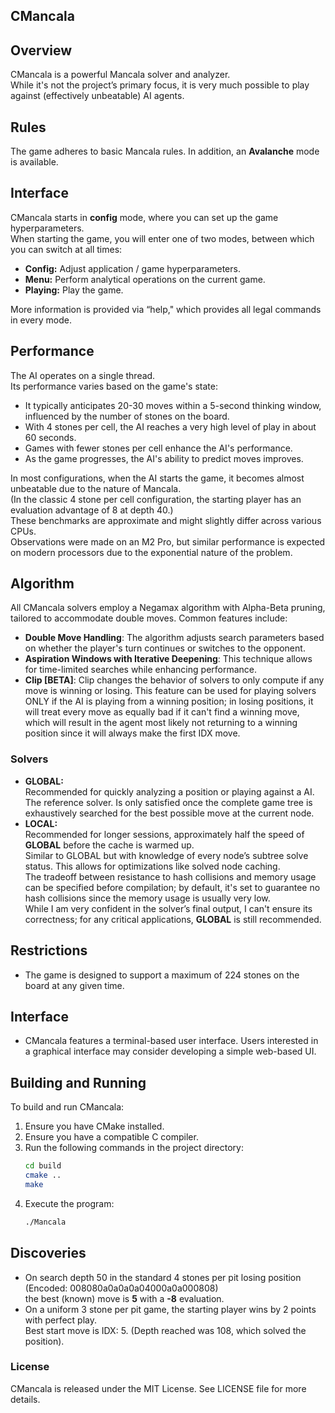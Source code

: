 ## CMancala

## Overview
CMancala is a powerful Mancala solver and analyzer.<br>
While it's not the project’s primary focus, it is very much possible to play against (effectively unbeatable) AI agents.

## Rules
The game adheres to basic Mancala rules. In addition, an **Avalanche** mode is available.

## Interface
CMancala starts in **config** mode, where you can set up the game hyperparameters.<br>
When starting the game, you will enter one of two modes, between which you can switch at all times:
- **Config:** Adjust application / game hyperparameters.
- **Menu:** Perform analytical operations on the current game.
- **Playing:** Play the game.

More information is provided via “help," which provides all legal commands in every mode.

## Performance
The AI operates on a single thread.<br> Its performance varies based on the game's state:<br>
- It typically anticipates 20-30 moves within a 5-second thinking window, influenced by the number of stones on the board.<br>
- With 4 stones per cell, the AI reaches a very high level of play in about 60 seconds.<br>
- Games with fewer stones per cell enhance the AI's performance.<br>
- As the game progresses, the AI's ability to predict moves improves.<br>

In most configurations, when the AI starts the game, it becomes almost unbeatable due to the nature of Mancala.<br>
(In the classic 4 stone per cell configuration, the starting player has an evaluation advantage of 8 at depth 40.)<br>
These benchmarks are approximate and might slightly differ across various CPUs.<br>
Observations were made on an M2 Pro, but similar performance is expected on modern processors due to the exponential nature of the problem.<br>

## Algorithm
All CMancala solvers employ a Negamax algorithm with Alpha-Beta pruning, tailored to accommodate double moves. Common features include:
- **Double Move Handling**: The algorithm adjusts search parameters based on whether the player's turn continues or switches to the opponent.
- **Aspiration Windows with Iterative Deepening**: This technique allows for time-limited searches while enhancing performance.
- **Clip [BETA]**: Clip changes the behavior of solvers to only compute if any move is winning or losing. This feature can be used for playing solvers ONLY if the AI is playing from a winning position; in losing positions, it will treat every move as equally bad if it can't find a winning move, which will result in the agent most likely not returning to a winning position since it will always make the first IDX move.

### Solvers
- **GLOBAL:**<br>Recommended for quickly analyzing a position or playing against a AI.<br>The reference solver. Is only satisfied once the complete game tree is exhaustively searched for the best possible move at the current node.
- **LOCAL:**<br>Recommended for longer sessions, approximately half the speed of **GLOBAL** before the cache is warmed up.<br>Similar to GLOBAL but with knowledge of every node’s subtree solve status. This allows for optimizations like solved node caching.<br>
The tradeoff between resistance to hash collisions and memory usage can be specified before compilation; by default, it's set to guarantee no hash collisions since the memory usage is usually very low.<br>
While I am very confident in the solver’s final output, I can't ensure its correctness; for any critical applications, **GLOBAL** is still recommended.

## Restrictions
- The game is designed to support a maximum of 224 stones on the board at any given time.

## Interface
- CMancala features a terminal-based user interface. Users interested in a graphical interface may consider developing a simple web-based UI.

## Building and Running
To build and run CMancala:

1. Ensure you have CMake installed.
2. Ensure you have a compatible C compiler.
3. Run the following commands in the project directory:
    ```bash
    cd build
    cmake ..
    make
    ```
4. Execute the program:
    ```bash
    ./Mancala
    ```

## Discoveries
- On search depth 50 in the standard 4 stones per pit losing position (Encoded: 008080a0a0a0a04000a0a000808)<br> the best (known) move is **5** with a **-8** evaluation.
- On a uniform 3 stone per pit game, the starting player wins by 2 points with perfect play.<br>Best start move is IDX: 5. (Depth reached was 108, which solved the position).

### License
CMancala is released under the MIT License. See LICENSE file for more details.